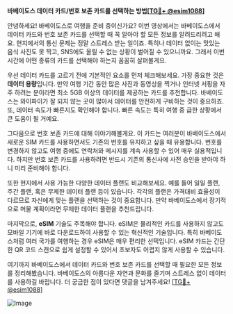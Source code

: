 **바베이도스 데이터 카드/번호 보존 카드를 선택하는 방법[[TG💪+ @esim1088](https://t.me/s/esim1088)]**

안녕하세요! 바베이도스로 여행을 준비 중이신가요? 이번 영상에서는 바베이도스에서 데이터 카드와 번호 보존 카드를 선택할 때 꼭 알아야 할 모든 정보를 알려드리려고 해요. 현지에서의 통신 문제는 정말 스트레스 받는 일이죠. 특히나 데이터 없이는 맛있는 음식 사진도 못 찍고, SNS에도 올릴 수 없는 상황이 벌어질 수 있으니까요. 그래서 이번 시간에 어떤 종류의 카드를 선택해야 하는지 꼼꼼히 살펴볼게요.

우선 데이터 카드를 고르기 전에 기본적인 요소를 먼저 체크해보세요. 가장 중요한 것은 **데이터 용량**입니다. 만약 여행 기간 동안 많은 사진과 동영상을 찍거나 인터넷 서핑을 자주 하려는 분이라면 최소 5GB 이상의 데이터를 제공하는 카드를 추천합니다. 바베이도스는 와이파이가 잘 되지 않는 곳이 많아서 데이터를 안전하게 구비하는 것이 중요하죠. 또, 데이터 속도가 빠른지도 확인해야 합니다. 빠른 속도는 특히 여행 중 급한 상황에서 큰 도움이 될 거예요.

그다음으로 번호 보존 카드에 대해 이야기해볼게요. 이 카드는 여러분이 바베이도스에서 새로운 SIM 카드를 사용하면서도 기존의 번호를 유지하고 싶을 때 유용합니다. 번호를 변경하지 않고도 여행 중에도 연락처와 메시지를 계속 사용할 수 있어 매우 실용적입니다. 하지만 번호 보존 카드를 사용하려면 반드시 기존의 통신사에 사전 승인을 받아야 하니 미리 준비해야 합니다.

또한 현지에서 사용 가능한 다양한 데이터 플랜도 비교해보세요. 예를 들어 일일 플랜, 주간 플랜, 혹은 무제한 데이터 플랜 등이 있습니다. 각각의 플랜은 가격대비 효율성이 다르므로 자신에게 맞는 플랜을 선택하는 것이 중요합니다. 만약 바베이도스에서 장기적으로 머물 계획이라면 무제한 데이터 플랜을 추천드립니다.

마지막으로, **eSIM** 기술도 주목해야 합니다. eSIM은 물리적인 카드를 사용하지 않고도 모바일 기기에 바로 다운로드하여 사용할 수 있는 혁신적인 기술입니다. 특히 바베이도스처럼 여러 국가를 여행하는 경우 eSIM은 매우 편리한 선택입니다. eSIM 카드는 간단한 QR 코드 스캔으로 쉽게 설정할 수 있어서 초보자도 어렵지 않게 사용할 수 있습니다.

여기까지 바베이도스에서 데이터 카드와 번호 보존 카드를 선택할 때 필요한 모든 정보를 정리해봤습니다. 바베이도스의 아름다운 자연과 문화를 즐기며 스트레스 없이 데이터를 사용하길 바랍니다. 더 궁금한 점이 있다면 댓글을 남겨주세요! [[TG💪+ @esim1088](https://t.me/s/esim1088)]

![Image](https://i.postimg.cc/Y0z9fWf4/image.png)
